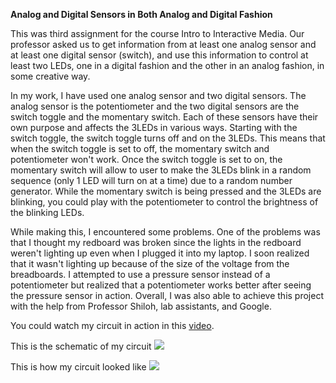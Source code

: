 **Analog and Digital Sensors in Both Analog and Digital Fashion**

This was third assignment for the course Intro to Interactive Media.
Our professor asked us to get information from at least one analog sensor
and at least one digital sensor (switch), and use this information to control at least two LEDs, 
one in a digital fashion and the other in an analog fashion, in some creative way.

In my work, I have used one analog sensor and two digital sensors. The analog sensor is the potentiometer
and the two digital sensors are the switch toggle and the momentary switch. Each of these sensors have their
own purpose and affects the 3LEDs in various ways. Starting with the switch toggle, the switch toggle turns off
and on the 3LEDs. This means that when the switch toggle is set to off, the momentary switch and potentiometer
won't work. Once the switch toggle is set to on, the momentary switch will allow to user to make the 3LEDs blink 
in a random sequence (only 1 LED will turn on at a time) due to a random number generator. 
While the momentary switch is being pressed and the 3LEDs are blinking, you could play with the potentiometer
to control the brightness of the blinking LEDs. 

While making this, I encountered some problems. One of the problems was that I thought my redboard was broken 
since the lights in the redboard weren't lighting up even when I plugged it into my laptop. 
I soon realized that it wasn't lighting up because of the size of the voltage from the breadboards. 
I attempted to use a pressure sensor instead of a potentiometer but realized that a potentiometer works better 
after seeing the pressure sensor in action. Overall, I was also able to achieve this project with the help 
from Professor Shiloh, lab assistants, and Google.

You could watch my circuit in action in this [video](https://youtu.be/fJerdOka4VA).

This is the schematic of my circuit
![](https://i.imgur.com/wWPkn4D.png)

This is how my circuit looked like
![](https://i.imgur.com/oTGdw7h.png)
